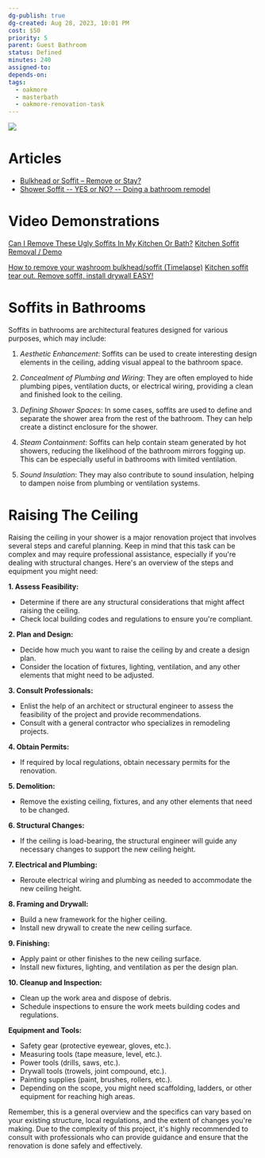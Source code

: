```yaml
---
dg-publish: true
dg-created: Aug 28, 2023, 10:01 PM
cost: $50
priority: 5
parent: Guest Bathroom
status: Defined
minutes: 240
assigned-to:
depends-on:
tags:
  - oakmore
  - masterbath
  - oakmore-renovation-task
---
```


![](https://lh3.googleusercontent.com/pw/ABLVV84byQURSvphFgp6UAEwL_F-unQPYxV2jO6x9_7YIFW_GwPkY4Ivn2EJY52Bgy1-pATrX4uq9ZyZu7L_d8mFSg3rPg9mz7mntTcA3lwVPRE8BMuqT36eJRE6Z7Dn0m0C5lzaCYNNbwz_62ekix3oDm5OiQ=w1254-h705-s-no-gm?authuser=0)

# Articles

- [Bulkhead or Soffit – Remove or Stay?](https://elegantbathrooms.ca/bulkhead-or-soffit-remove-or-stay/)
- [Shower Soffit -- YES or NO? -- Doing a bathroom remodel](https://www.houzz.com/discussions/3437962/shower-soffit-yes-or-no-doing-a-bathroom-remodel)


# Video Demonstrations 

[Can I Remove These Ugly Soffits In My Kitchen Or Bath?](https://www.youtube.com/watch?v=SSWwYEDEmcs)
[Kitchen Soffit Removal / Demo](https://www.youtube.com/watch?v=YYE2EcAWY7M)

[How to remove your washroom bulkhead/soffit (Timelapse)](https://www.youtube.com/watch?v=BueyyZLUYx0)
[Kitchen soffit tear out. Remove soffit, install drywall EASY!](https://www.youtube.com/watch?v=_SD-9J-LJXI)

# **Soffits in Bathrooms**

Soffits in bathrooms are architectural features designed for various purposes, which may include:

1. *Aesthetic Enhancement*: Soffits can be used to create interesting design elements in the ceiling, adding visual appeal to the bathroom space.
	
2. *Concealment of Plumbing and Wiring*: They are often employed to hide plumbing pipes, ventilation ducts, or electrical wiring, providing a clean and finished look to the ceiling.
	
3. *Defining Shower Spaces*: In some cases, soffits are used to define and separate the shower area from the rest of the bathroom. They can help create a distinct enclosure for the shower.
	
4. *Steam Containment*: Soffits can help contain steam generated by hot showers, reducing the likelihood of the bathroom mirrors fogging up. This can be especially useful in bathrooms with limited ventilation.
	
5. *Sound Insulation*: They may also contribute to sound insulation, helping to dampen noise from plumbing or ventilation systems.


# Raising The Ceiling

Raising the ceiling in your shower is a major renovation project that involves several steps and careful planning. Keep in mind that this task can be complex and may require professional assistance, especially if you're dealing with structural changes. Here's an overview of the steps and equipment you might need:

**1. Assess Feasibility:**

- Determine if there are any structural considerations that might affect raising the ceiling.
- Check local building codes and regulations to ensure you're compliant.

**2. Plan and Design:**

- Decide how much you want to raise the ceiling by and create a design plan.
- Consider the location of fixtures, lighting, ventilation, and any other elements that might need to be adjusted.

**3. Consult Professionals:**

- Enlist the help of an architect or structural engineer to assess the feasibility of the project and provide recommendations.
- Consult with a general contractor who specializes in remodeling projects.

**4. Obtain Permits:**

- If required by local regulations, obtain necessary permits for the renovation.

**5. Demolition:**

- Remove the existing ceiling, fixtures, and any other elements that need to be changed.

**6. Structural Changes:**

- If the ceiling is load-bearing, the structural engineer will guide any necessary changes to support the new ceiling height.

**7. Electrical and Plumbing:**

- Reroute electrical wiring and plumbing as needed to accommodate the new ceiling height.

**8. Framing and Drywall:**

- Build a new framework for the higher ceiling.
- Install new drywall to create the new ceiling surface.

**9. Finishing:**

- Apply paint or other finishes to the new ceiling surface.
- Install new fixtures, lighting, and ventilation as per the design plan.

**10. Cleanup and Inspection:**

- Clean up the work area and dispose of debris.
- Schedule inspections to ensure the work meets building codes and regulations.

**Equipment and Tools:**

- Safety gear (protective eyewear, gloves, etc.).
- Measuring tools (tape measure, level, etc.).
- Power tools (drills, saws, etc.).
- Drywall tools (trowels, joint compound, etc.).
- Painting supplies (paint, brushes, rollers, etc.).
- Depending on the scope, you might need scaffolding, ladders, or other equipment for reaching high areas.

Remember, this is a general overview and the specifics can vary based on your existing structure, local regulations, and the extent of changes you're making. Due to the complexity of this project, it's highly recommended to consult with professionals who can provide guidance and ensure that the renovation is done safely and effectively.